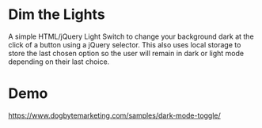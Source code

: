 # Dim the Lights
A simple HTML/jQuery Light Switch to change your background dark at the click of a button using a jQuery selector. This also uses local storage to store the last chosen option so the user will remain in dark or light mode depending on their last choice.
# Demo
https://www.dogbytemarketing.com/samples/dark-mode-toggle/
